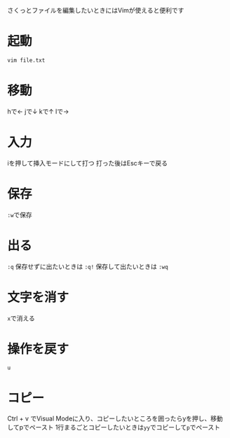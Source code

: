 さくっとファイルを編集したいときにはVimが使えると便利です

# 起動
```bash
vim file.txt
```

# 移動
hで←
jで↓
kで↑
lで→

# 入力
iを押して挿入モードにして打つ
打った後はEscキーで戻る

# 保存
`:w`で保存

# 出る
`:q` 保存せずに出たいときは `:q!` 保存して出たいときは `:wq`

# 文字を消す
`x`で消える

# 操作を戻す
`u`

# コピー
Ctrl + v でVisual Modeに入り、コピーしたいところを囲ったらyを押し、移動してpでペースト
1行まるごとコピーしたいときは`yy`でコピーして`p`でペースト
